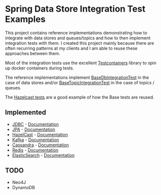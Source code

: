 # Spring Data Store Integration Test Examples

This project contains reference implementations demonstrating how to integrate with data stores and queues/topics and how to then
implement integration tests with them. I created this project mainly because there are often recurring patterns at my 
clients and I am able to reuse these approaches between them.

Most of the integration tests use the excellent [Testcontainers](https://www.testcontainers.org/) library to spin up docker
containers during tests.

The reference implementations implement [BaseDbIntegrationTest](./shared-tests/src/main/java/com/nibado/example/datastores/sharedtests/BaseDbIntegrationTest.java) 
in the case of data stores and/or [BaseTopicIntegrationTest](./shared-tests/src/main/java/com/nibado/example/datastores/sharedtests/BaseTopicIntegrationTest.java)
in the case of topics / queues. 

The [Hazelcast tests](./hazelcast/src/test/java/com/nibado/example/datastores/hazelcast) are a good example of how the 
Base tests are reused.

## Implemented

* [JDBC](./jdbc) - [Documentation](https://spring.io/projects/spring-data-jdbc)
* [JPA](./jpa) - [Documentation](https://spring.io/projects/spring-data-jpa)
* [HazelCast](./hazelcast) - [Documentation](https://hazelcast.com/blog/spring-boot/)
* [Kafka](./kafka) - [Documentation](https://spring.io/projects/spring-kafka)
* [Cassandra](./cassandra) - [Documentation](https://docs.spring.io/spring-data/cassandra/docs/current/reference/html)
* [Redis](./redis) - [Documentation](https://docs.spring.io/spring-data/data-redis/docs/current/reference/html)
* [ElasticSearch](./elasticsearch) - [Documentation](https://docs.spring.io/spring-data/elasticsearch/docs/current/reference/html)

## TODO

* Neo4J
* DynamoDB